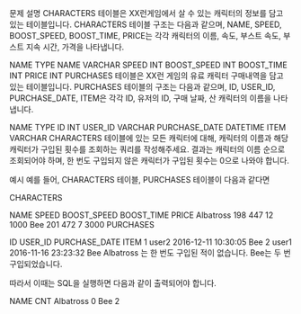 문제 설명
CHARACTERS 테이블은 XX런게임에서 살 수 있는 캐릭터의 정보를 담고 있는 테이블입니다. CHARACTERS 테이블 구조는 다음과 같으며, NAME, SPEED, BOOST_SPEED, BOOST_TIME, PRICE는 각각 캐릭터의 이름, 속도, 부스트 속도, 부스트 지속 시간, 가격을 나타냅니다.

NAME    TYPE
NAME    VARCHAR
SPEED   INT
BOOST_SPEED INT
BOOST_TIME  INT
PRICE   INT
PURCHASES 테이블은 XX런 게임의 유료 캐릭터 구매내역을 담고 있는 테이블입니다. PURCHASES 테이블의 구조는 다음과 같으며, ID, USER_ID, PURCHASE_DATE, ITEM은 각각 ID, 유저의 ID, 구매 날짜, 산 캐릭터의 이름을 나타냅니다.

NAME    TYPE
ID  INT
USER_ID VARCHAR
PURCHASE_DATE   DATETIME
ITEM    VARCHAR
CHARACTERS 테이블에 있는 모든 캐릭터에 대해, 캐릭터의 이름과 해당 캐릭터가 구입된 횟수를 조회하는 쿼리를 작성해주세요. 결과는 캐릭터의 이름 순으로 조회되어야 하며, 한 번도 구입되지 않은 캐릭터가 구입된 횟수는 0으로 나와야 합니다.

예시
예를 들어, CHARACTERS 테이블, PURCHASES 테이블이 다음과 같다면

CHARACTERS

NAME    SPEED   BOOST_SPEED BOOST_TIME  PRICE
Albatross   198 447 12  1000
Bee 201 472 7   3000
PURCHASES

ID  USER_ID PURCHASE_DATE   ITEM
1   user2   2016-12-11 10:30:05 Bee
2   user1   2016-11-16 23:23:32 Bee
Albatross 는 한 번도 구입된 적이 없습니다.
Bee는 두 번 구입되었습니다.

따라서 이때는 SQL을 실행하면 다음과 같이 출력되어야 합니다.

NAME    CNT
Albatross   0
Bee 2
